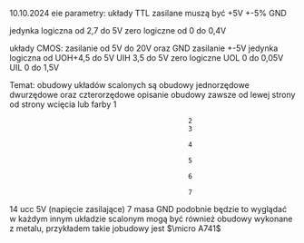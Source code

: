 10.10.2024   eie 
parametry: 
układy TTL zasilane muszą być 
+5V +-5%
GND 

jedynka logiczna od 2,7 do 5V
zero logiczne od 0 do 0,4V


układy CMOS:
zasilanie od 5V do 20V 
oraz GND
zasilanie +-5V
jedynka logiczna od UOH+4,5 do 5V UIH 3,5 do 5V
zero logiczne UOL 0 do 0,05V UIL 0 do 1,5V 

Temat: obudowy układów scalonych
są obudowy jednorzędowe dwurzędowe oraz czterorzędowe 
opisanie obudowy zawsze od lewej strony od strony wcięcia lub farby
                                               1
                                              
                                                2
                                                3
       
                                                4
  
                                                5
                 
                                                6
  
                                                7 



14 ucc 5V (napięcie zasilające) 
7 masa GND
podobnie będzie to wyglądać w każdym innym układzie scalonym 
mogą być również obudowy wykonane z metalu, przykładem takie jobudowy jest $\micro A741$

